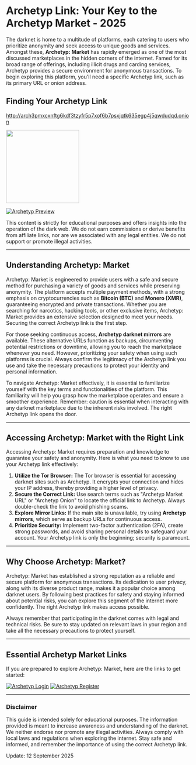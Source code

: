 # Archetyp Link: Your Key to the Archetyp Market - 2025

The darknet is home to a multitude of platforms, each catering to users who prioritize anonymity and seek access to unique goods and services. Amongst these, **Archetyp: Market** has rapidly emerged as one of the most discussed marketplaces in the hidden corners of the internet. Famed for its broad range of offerings, including illicit drugs and carding services, Archetyp provides a secure environment for anonymous transactions. To begin exploring this platform, you'll need a specific Archetyp link, such as its primary URL or onion address.

## Finding Your Archetyp Link

http://arch3pmxcxnftg6kdf3tzyfr5p7xof6b7psxjqtk635egp4j5qwdudqd.onion

[<img src="/files/border.webp" width="200">](http://arch3pmxcxnftg6kdf3tzyfr5p7xof6b7psxjqtk635egp4j5qwdudqd.onion)

<a href="http://arch3pmxcxnftg6kdf3tzyfr5p7xof6b7psxjqtk635egp4j5qwdudqd.onion"><img src="/files/piece.webp" alt="Archetyp Preview" style="max-width: 100%;"></a>

This content is strictly for educational purposes and offers insights into the operation of the dark web. We do not earn commissions or derive benefits from affiliate links, nor are we associated with any legal entities. We do not support or promote illegal activities.

---

## Understanding Archetyp: Market

Archetyp: Market is engineered to provide users with a safe and secure method for purchasing a variety of goods and services while preserving anonymity. The platform accepts multiple payment methods, with a strong emphasis on cryptocurrencies such as **Bitcoin (BTC)** and **Monero (XMR)**, guaranteeing encrypted and private transactions. Whether you are searching for narcotics, hacking tools, or other exclusive items, Archetyp: Market provides an extensive selection designed to meet your needs. Securing the correct Archetyp link is the first step.

For those seeking continuous access, **Archetyp darknet mirrors** are available. These alternative URLs function as backups, circumventing potential restrictions or downtime, allowing you to reach the marketplace whenever you need. However, prioritizing your safety when using such platforms is crucial. Always confirm the legitimacy of the Archetyp link you use and take the necessary precautions to protect your identity and personal information.

To navigate Archetyp: Market effectively, it is essential to familiarize yourself with the key terms and functionalities of the platform. This familiarity will help you grasp how the marketplace operates and ensure a smoother experience. Remember: caution is essential when interacting with any darknet marketplace due to the inherent risks involved. The right Archetyp link opens the door.

---

## Accessing Archetyp: Market with the Right Link

Accessing Archetyp: Market requires preparation and knowledge to guarantee your safety and anonymity. Here is what you need to know to use your Archetyp link effectively:

1.  **Utilize the Tor Browser:** The Tor browser is essential for accessing darknet sites such as Archetyp. It encrypts your connection and hides your IP address, thereby providing a higher level of privacy.
2.  **Secure the Correct Link:** Use search terms such as "Archetyp Market URL" or "Archetyp Onion" to locate the official link to Archetyp. Always double-check the link to avoid phishing scams.
3.  **Explore Mirror Links:** If the main site is unavailable, try using **Archetyp mirrors**, which serve as backup URLs for continuous access.
4.  **Prioritize Security:** Implement two-factor authentication (2FA), create strong passwords, and avoid sharing personal details to safeguard your account. Your Archetyp link is only the beginning; security is paramount.

---

## Why Choose Archetyp: Market?

Archetyp: Market has established a strong reputation as a reliable and secure platform for anonymous transactions. Its dedication to user privacy, along with its diverse product range, makes it a popular choice among darknet users. By following best practices for safety and staying informed about potential risks, you can explore this segment of the internet more confidently. The right Archetyp link makes access possible.

Always remember that participating in the darknet comes with legal and technical risks. Be sure to stay updated on relevant laws in your region and take all the necessary precautions to protect yourself.

---

## Essential Archetyp Market Links

If you are prepared to explore Archetyp: Market, here are the links to get started:

<a href="http://arch3pmxcxnftg6kdf3tzyfr5p7xof6b7psxjqtk635egp4j5qwdudqd.onion"><img src="/files/stop.webp" alt="Archetyp Login" style="max-width: 100%;"></a>
<a href="http://arch3pmxcxnftg6kdf3tzyfr5p7xof6b7psxjqtk635egp4j5qwdudqd.onion"><img src="/files/sketch.webp" alt="Archetyp Register" style="max-width: 100%;"></a>

---

### Disclaimer

This guide is intended solely for educational purposes. The information provided is meant to increase awareness and understanding of the darknet. We neither endorse nor promote any illegal activities. Always comply with local laws and regulations when exploring the internet. Stay safe and informed, and remember the importance of using the correct Archetyp link.





































Update:  12 September 2025